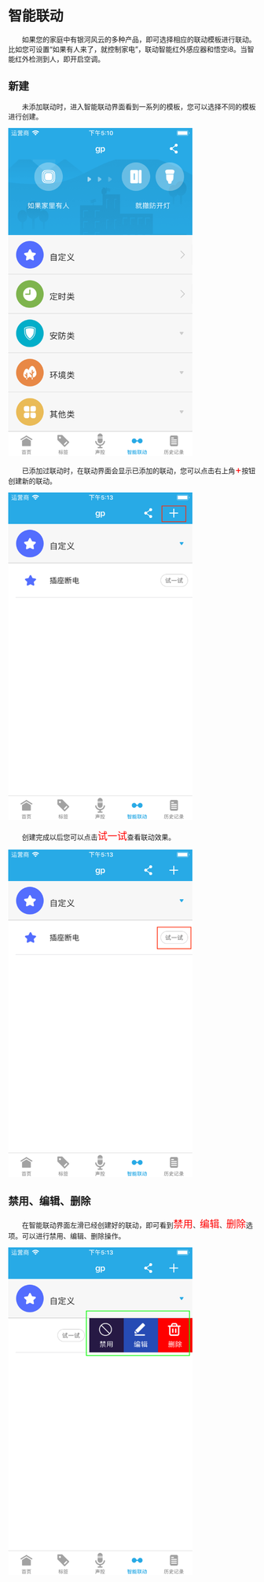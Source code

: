 # 智能联动

&emsp;&emsp;如果您的家庭中有银河风云的多种产品，即可选择相应的联动模板进行联动。比如您可设置“如果有人来了，就控制家电”，联动智能红外感应器和悟空i8。当智能红外检测到人，即开启空调。

## 新建

&emsp;&emsp;未添加联动时，进入智能联动界面看到一系列的模板，您可以选择不同的模板进行创建。

<img src="./images/interplay/联动首页.png" width = "375" height = "667">

&emsp;&emsp;已添加过联动时，在联动界面会显示已添加的联动，您可以点击右上角<font style='color:#ff0000;font-size:20px'>+</font>按钮创建新的联动。

<img src="./images/interplay/添加.png" width = "375" height = "667">

&emsp;&emsp;创建完成以后您可以点击<font style='color:#ff0000;font-size:20px'>试一试</font>查看联动效果。

<img src="./images/interplay/试一试.png" width = "375" height = "667">


## 禁用、编辑、删除

&emsp;&emsp;在智能联动界面左滑已经创建好的联动，即可看到<font style='color:#ff0000;font-size:20px'>禁用</font>、<font style='color:#ff0000;font-size:20px'>编辑</font>、<font style='color:#ff0000;font-size:20px'>删除</font>选项。可以进行禁用、编辑、删除操作。

<img src="./images/interplay/编辑.png" width = "375" height = "667">